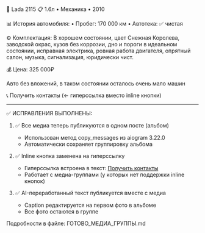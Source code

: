 🚗 Lada 2115
📋 1.6л • Механика • 2010

📊 История автомобиля:
• Пробег: 170 000 км
• Автотека: ✅ чистая

⚙️ Комплектация:
В хорошем состоянии, цвет Снежная Королева, заводской окрас, кузов без коррозии, дно и пороги в идеальном состоянии, исправная электрика, ровная работа двигателя, опрятный салон, музыка, сигнализация, юридически чист.

💰 Цена: 325 000₽

Авто без вложений, в таком состоянии осталось очень мало машин

📞 Получить контакты (← гиперссылка вместо inline кнопки)

---

✅ ИСПРАВЛЕНИЯ ВЫПОЛНЕНЫ:

1. ✅ Все медиа теперь публикуются в одном посте (альбом)
   - Использован метод copy_messages из aiogram 3.22.0
   - Автоматически сохраняет группировку альбома

2. ✅ Inline кнопка заменена на гиперссылку
   - Гиперссылка встроена в текст: <a href='...'>Получить контакты</a>
   - Работает с медиа-группами (у которых нет поддержки inline кнопок)

3. ✅ AI-переработанный текст публикуется вместе с медиа
   - Caption редактируется на первом фото в альбоме
   - Все фото остаются в группе

Подробности в файле: ГОТОВО_МЕДИА_ГРУППЫ.md
